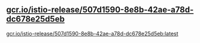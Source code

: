 
[gcr.io/istio-release/507d1590-8e8b-42ae-a78d-dc678e25d5eb](https://hub.docker.com/r/anjia0532/istio-release.507d1590-8e8b-42ae-a78d-dc678e25d5eb/tags/)
-----


[gcr.io/istio-release/507d1590-8e8b-42ae-a78d-dc678e25d5eb:latest](https://hub.docker.com/r/anjia0532/istio-release.507d1590-8e8b-42ae-a78d-dc678e25d5eb/tags/)



